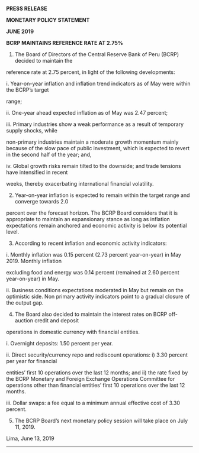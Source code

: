 **PRESS RELEASE**

**MONETARY POLICY STATEMENT**

**JUNE 2019**

**BCRP MAINTAINS REFERENCE RATE AT 2.75%**

1. The Board of Directors of the Central Reserve Bank of Peru (BCRP) decided to maintain the

reference rate at 2.75 percent, in light of the following developments:

i. Year-on-year inflation and inflation trend indicators as of May were within the BCRP’s target

range;

ii. One-year ahead expected inflation as of May was 2.47 percent;

iii. Primary industries show a weak performance as a result of temporary supply shocks, while

non-primary industries maintain a moderate growth momentum mainly because of the slow
pace of public investment, which is expected to revert in the second half of the year; and,

iv. Global growth risks remain tilted to the downside; and trade tensions have intensified in recent

weeks, thereby exacerbating international financial volatility.

2. Year-on-year inflation is expected to remain within the target range and converge towards 2.0

percent over the forecast horizon. The BCRP Board considers that it is appropriate to maintain an
expansionary stance as long as inflation expectations remain anchored and economic activity is
below its potential level.

3. According to recent inflation and economic activity indicators:

i. Monthly inflation was 0.15 percent (2.73 percent year-on-year) in May 2019. Monthly inflation

excluding food and energy was 0.14 percent (remained at 2.60 percent year-on-year) in May.

ii. Business conditions expectations moderated in May but remain on the optimistic side. Non
primary activity indicators point to a gradual closure of the output gap.

4. The Board also decided to maintain the interest rates on BCRP off-auction credit and deposit

operations in domestic currency with financial entities.

i. Overnight deposits: 1.50 percent per year.

ii. Direct security/currency repo and rediscount operations: i) 3.30 percent per year for financial

entities’ first 10 operations over the last 12 months; and ii) the rate fixed by the BCRP Monetary
and Foreign Exchange Operations Committee for operations other than financial entities’ first
10 operations over the last 12 months.

iii. Dollar swaps: a fee equal to a minimum annual effective cost of 3.30 percent.

5. The BCRP Board’s next monetary policy session will take place on July 11, 2019.

Lima, June 13, 2019


-----

